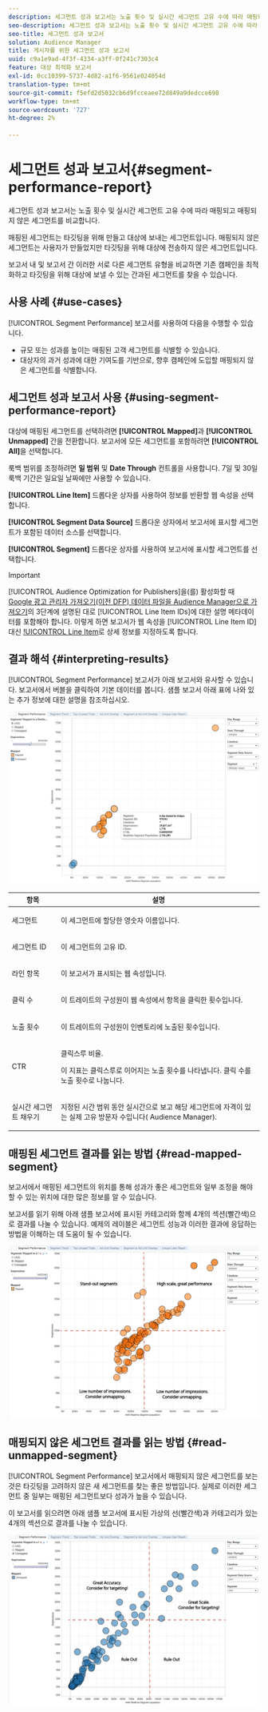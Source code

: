```yaml
---
description: 세그먼트 성과 보고서는 노출 횟수 및 실시간 세그먼트 고유 수에 따라 매핑되고 매핑되지 않은 세그먼트를 비교합니다. 매핑된 세그먼트는 타깃팅을 위해 만들고 대상에 보내는 세그먼트입니다. 매핑되지 않은 세그먼트는 사용자가 만들었지만 타깃팅을 위해 대상에 전송하지 않은 세그먼트입니다. 보고서 내 및 보고서 간 이러한 서로 다른 세그먼트 유형을 비교하면 기존 캠페인을 최적화하고 타깃팅을 위해 대상에 보낼 수 있는 간과된 세그먼트를 찾을 수 있습니다.
seo-description: 세그먼트 성과 보고서는 노출 횟수 및 실시간 세그먼트 고유 수에 따라 매핑되고 매핑되지 않은 세그먼트를 비교합니다. 매핑된 세그먼트는 타깃팅을 위해 만들고 대상에 보내는 세그먼트입니다. 매핑되지 않은 세그먼트는 사용자가 만들었지만 타깃팅을 위해 대상에 전송하지 않은 세그먼트입니다. 보고서 내 및 보고서 간 이러한 서로 다른 세그먼트 유형을 비교하면 기존 캠페인을 최적화하고 타깃팅을 위해 대상에 보낼 수 있는 간과된 세그먼트를 찾을 수 있습니다.
seo-title: 세그먼트 성과 보고서
solution: Audience Manager
title: 게시자를 위한 세그먼트 성과 보고서
uuid: c9a1e9ad-4f3f-4334-a3ff-0f241c7303c4
feature: 대상 최적화 보고서
exl-id: 0cc10399-5737-4d82-a1f6-9561e024054d
translation-type: tm+mt
source-git-commit: f5efd2d5032cb6d9fcceaee72d849a9dedcce698
workflow-type: tm+mt
source-wordcount: '727'
ht-degree: 2%

---
```


# 세그먼트 성과 보고서{#segment-performance-report}

세그먼트 성과 보고서는 노출 횟수 및 실시간 세그먼트 고유 수에 따라 매핑되고 매핑되지 않은 세그먼트를 비교합니다.

매핑된 세그먼트는 타깃팅을 위해 만들고 대상에 보내는 세그먼트입니다. 매핑되지 않은 세그먼트는 사용자가 만들었지만 타깃팅을 위해 대상에 전송하지 않은 세그먼트입니다.

보고서 내 및 보고서 간 이러한 서로 다른 세그먼트 유형을 비교하면 기존 캠페인을 최적화하고 타깃팅을 위해 대상에 보낼 수 있는 간과된 세그먼트를 찾을 수 있습니다.

## 사용 사례 {#use-cases}

[!UICONTROL Segment Performance] 보고서를 사용하여 다음을 수행할 수 있습니다.

* 규모 또는 성과를 높이는 매핑된 고객 세그먼트를 식별할 수 있습니다.
* 대상자의 과거 성과에 대한 기여도를 기반으로, 향후 캠페인에 도입할 매핑되지 않은 세그먼트를 식별합니다.

## 세그먼트 성과 보고서 사용 {#using-segment-performance-report}

대상에 매핑된 세그먼트를 선택하려면 **[!UICONTROL Mapped]**&#x200B;과 **[!UICONTROL Unmapped]** 간을 전환합니다. 보고서에 모든 세그먼트를 포함하려면 **[!UICONTROL All]**&#x200B;을 선택합니다.

룩백 범위를 조정하려면 **일 범위** 및 **Date Through** 컨트롤을 사용합니다. 7일 및 30일 룩백 기간은 일요일 날짜에만 사용할 수 있습니다.

**[!UICONTROL Line Item]** 드롭다운 상자를 사용하여 정보를 반환할 웹 속성을 선택합니다.

**[!UICONTROL Segment Data Source]** 드롭다운 상자에서 보고서에 표시할 세그먼트가 포함된 데이터 소스를 선택합니다.

**[!UICONTROL Segment]** 드롭다운 상자를 사용하여 보고서에 표시할 세그먼트를 선택합니다.

>[!IMPORTANT]
>
>[!UICONTROL Audience Optimization for Publishers]을(를) 활성화할 때 [Google 광고 관리자 가져오기(이전 DFP) 데이터 파일을 Audience Manager으로 가져오기](../../../reporting/audience-optimization-reports/aor-publishers/import-dfp.md)의 3단계에 설명된 대로 [!UICONTROL Line Item IDs]에 대한 설명 메타데이터를 포함해야 합니다. 이렇게 하면 보고서가 웹 속성을 [!UICONTROL Line Item ID] 대신 [!UICONTROL Line Item](으)로 상세 정보를 지정하도록 합니다.

## 결과 해석 {#interpreting-results}

[!UICONTROL Segment Performance] 보고서가 아래 보고서와 유사할 수 있습니다. 보고서에서 버블을 클릭하여 기본 데이터를 봅니다. 샘플 보고서 아래 표에 나와 있는 추가 정보에 대한 설명을 참조하십시오.

![](assets/publisher_segment_performance.png)

<table id="table_AFE2540583C34835B04584693ADFD26A"> 
 <thead> 
  <tr> 
   <th colname="col1" class="entry"> 항목 </th> 
   <th colname="col2" class="entry"> 설명 </th> 
  </tr>
 </thead>
 <tbody> 
  <tr> 
   <td colname="col1"> <p>세그먼트 </p> </td> 
   <td colname="col2"> <p>이 세그먼트에 할당한 영숫자 이름입니다. </p> </td> 
  </tr> 
  <tr> 
   <td colname="col1"> <p>세그먼트 ID </p> </td> 
   <td colname="col2"> <p>이 세그먼트의 고유 ID. </p> </td> 
  </tr> 
  <tr> 
   <td colname="col1"> <p>라인 항목 </p> </td> 
   <td colname="col2"> <p>이 보고서가 표시되는 웹 속성입니다. </p> </td> 
  </tr> 
  <tr> 
   <td colname="col1"> <p>클릭 수 </p> </td> 
   <td colname="col2"> <p>이 트레이트의 구성원이 웹 속성에서 항목을 클릭한 횟수입니다. </p> </td> 
  </tr> 
  <tr> 
   <td colname="col1"> <p>노출 횟수 </p> </td> 
   <td colname="col2"> <p>이 트레이트의 구성원이 인벤토리에 노출된 횟수입니다. </p> </td> 
  </tr> 
  <tr> 
   <td colname="col1"> <p>CTR </p> </td> 
   <td colname="col2"> <p>클릭스루 비율. </p> <p>이 지표는 클릭스루로 이어지는 노출 횟수를 나타냅니다. 클릭 수를 노출 횟수로 나눕니다. </p> </td> 
  </tr> 
  <tr> 
   <td colname="col1"> <p>실시간 세그먼트 채우기 </p> </td> 
   <td colname="col2"> <p>지정된 시간 범위 동안 실시간으로 보고 해당 세그먼트에 자격이 있는 실제 고유 방문자 수입니다(<span class="keyword"> Audience Manager</span>). </p> </td> 
  </tr> 
 </tbody> 
</table>

## 매핑된 세그먼트 결과를 읽는 방법 {#read-mapped-segment}

보고서에서 매핑된 세그먼트의 위치를 통해 성과가 좋은 세그먼트와 일부 조정을 해야 할 수 있는 위치에 대한 많은 정보를 알 수 있습니다.

보고서를 읽기 위해 아래 샘플 보고서에 표시된 카테고리와 함께 4개의 섹션(빨간색)으로 결과를 나눌 수 있습니다. 예제의 레이블은 세그먼트 성능과 이러한 결과에 응답하는 방법을 이해하는 데 도움이 될 수 있습니다.

![](assets/publisher_segment_performance_mapped.png)

## 매핑되지 않은 세그먼트 결과를 읽는 방법 {#read-unmapped-segment}

[!UICONTROL Segment Performance] 보고서에서 매핑되지 않은 세그먼트를 보는 것은 타깃팅을 고려하지 않은 새 세그먼트를 찾는 좋은 방법입니다. 실제로 이러한 세그먼트 중 일부는 매핑된 세그먼트보다 성과가 높을 수 있습니다.

이 보고서를 읽으려면 아래 샘플 보고서에 표시된 가상의 선(빨간색)과 카테고리가 있는 4개의 섹션으로 결과를 나눌 수 있습니다.

![](assets/publisher_segment_performance_unmapped.png)
